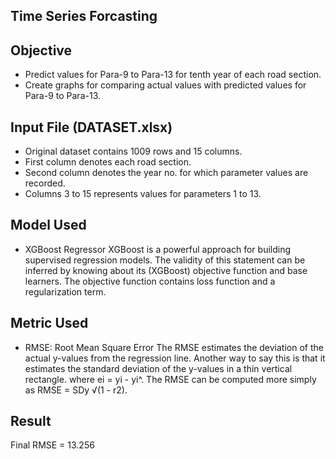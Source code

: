 ## Time Series Forcasting

## Objective

- Predict values for Para-9 to Para-13 for tenth year of each road section.
- Create graphs for comparing actual values with predicted values for Para-9 to Para-13.

## Input File (DATASET.xlsx)

- Original dataset contains 1009 rows and 15 columns.
- First column denotes each road section.
- Second column denotes the year no. for which parameter values are recorded.
- Columns 3 to 15 represents values for parameters 1 to 13.

## Model Used

- XGBoost Regressor
  XGBoost is a powerful approach for building supervised regression models. The validity of this statement can be inferred by knowing about its (XGBoost) objective function and base learners. The objective function contains loss function and a regularization term.

## Metric Used

- RMSE: Root Mean Square Error
The RMSE estimates the deviation of the actual y-values from the regression line. Another way to say this is that it estimates the standard deviation of the y-values in a thin vertical rectangle. where ei = yi - yi^. The RMSE can be computed more simply as RMSE = SDy √(1 - r2).

## Result

Final RMSE = 13.256
